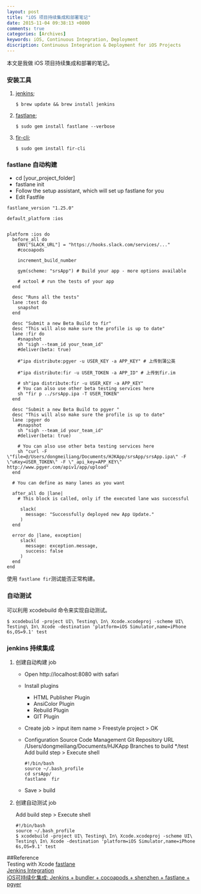 ```yaml
---
layout: post
title: "iOS 项目持续集成和部署笔记"
date: 2015-11-04 09:38:13 +0800
comments: true
categories: [Archives]
keywords: iOS, Continuous Integration, Deployment
discription: Continuous Integration & Deployment for iOS Projects
---
```

本文是我做 iOS 项目持续集成和部署的笔记。

### 安装工具

1. [jenkins](http://jenkins-ci.org/);

	```
	$ brew update && brew install jenkins
	```

2. [fastlane](https://github.com/fastlane/fastlane);

	```
	$ sudo gem install fastlane --verbose
	```

3. [fir-cli](https://github.com/FIRHQ/fir-cli/blob/master/README.md);

	```
	$ sudo gem install fir-cli
	``` 
<!-- more -->
### fastlane 自动构建

* cd [your_project_folder]
* fastlane init
* Follow the setup assistant, which will set up fastlane for you
* Edit Fastfile

```
fastlane_version "1.25.0"

default_platform :ios


platform :ios do
  before_all do
    ENV["SLACK_URL"] = "https://hooks.slack.com/services/..."
    #cocoapods

    increment_build_number

    gym(scheme: "srsApp") # Build your app - more options available

    # xctool # run the tests of your app
  end

  desc "Runs all the tests"
  lane :test do
    snapshot
  end

  desc "Submit a new Beta Build to fir"
  desc "This will also make sure the profile is up to date"
  lane :fir do
    #snapshot
    sh "sigh --team_id your_team_id"
    #deliver(beta: true)

    #"ipa distribute:pgyer -u USER_KEY -a APP_KEY" # 上传到蒲公英

    #"ipa distribute:fir -u USER_TOKEN -a APP_ID" # 上传到fir.im

    # sh"ipa distribute:fir -u USER_KEY -a APP_KEY"
    # You can also use other beta testing services here
    sh "fir p ../srsApp.ipa -T USER_TOKEN"
  end

  desc "Submit a new Beta Build to pgyer "
  desc "This will also make sure the profile is up to date"
  lane :pgyer do
    #snapshot
    sh "sigh --team_id your_team_id"
    #deliver(beta: true)

    # You can also use other beta testing services here
    sh "curl -F \"file=@/Users/dongmeiliang/Documents/HJKApp/srsApp/srsApp.ipa\" -F \"uKey=USER_TOKEN\" -F \"_api_key=APP_KEY\" http://www.pgyer.com/apiv1/app/upload"
  end

  # You can define as many lanes as you want

  after_all do |lane|
    # This block is called, only if the executed lane was successful

     slack(
       message: "Successfully deployed new App Update."
     )
  end

  error do |lane, exception|
     slack(
       message: exception.message,
       success: false
     )
  end
end
```
使用 `fastlane fir`测试能否正常构建。

### 自动测试
可以利用 xcodebuild 命令来实现自动测试。
```
$ xcodebuild -project UI\ Testing\ In\ Xcode.xcodeproj -scheme UI\ Testing\ In\ Xcode -destination 'platform=iOS Simulator,name=iPhone 6s,OS=9.1' test
```

### jenkins 持续集成

1. 创建自动构建 job

	* Open http://localhost:8080 with safari
	* Install plugins
		* HTML Publisher Plugin
		* AnsiColor Plugin
		* Rebuild Plugin
		* GIT Plugin
		
	* Create job > input item name > Freestyle project > OK
	* Configuration
		Source Code Management
		Git
		Repository URL /Users/dongmeiliang/Documents/HJKApp
		Branches to build */test
		Add build step > Execute shell
		
		```
		#!/bin/bash   
		source ~/.bash_profile  
		cd srsApp/  
		fastlane  fir  
		```
	* Save > build

2. 创建自动测试 job

	Add build step > Execute shell
	
	```
	#!/bin/bash   
	source ~/.bash_profile  
	$ xcodebuild -project UI\ Testing\ In\ Xcode.xcodeproj -scheme UI\ Testing\ In\ Xcode -destination 'platform=iOS Simulator,name=iPhone 6s,OS=9.1' test
	```

##Reference  
Testing with Xcode
[fastlane](https://github.com/fastlane/fastlane)  
[Jenkins Integration](https://github.com/fastlane/fastlane/blob/master/docs/Jenkins.md)  
[iOS可持续化集成: Jenkins + bundler + cocoapods + shenzhen + fastlane + pgyer](http://blog.csdn.net/colorapp/article/details/47007329)  
	
	

